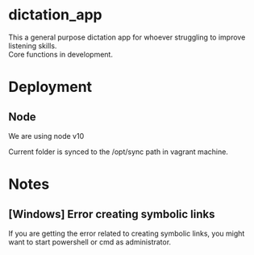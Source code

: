 # dictation_app
This a general purpose dictation app for whoever struggling to improve listening skills.  
Core functions in development.

# Deployment
## Node
We are using node v10

Current folder is synced to the /opt/sync path in vagrant machine. 

# Notes
## [Windows] Error creating symbolic links
If you are getting the error related to creating symbolic links, you might want to start powershell or cmd as administrator. 